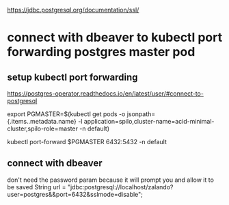 <https://jdbc.postgresql.org/documentation/ssl/>

# connect with dbeaver to kubectl port forwarding postgres master pod

## setup kubectl port forwarding

<https://postgres-operator.readthedocs.io/en/latest/user/#connect-to-postgresql>

export PGMASTER=$(kubectl get pods -o jsonpath={.items..metadata.name} -l application=spilo,cluster-name=acid-minimal-cluster,spilo-role=master -n default)

kubectl port-forward $PGMASTER 6432:5432 -n default

## connect with dbeaver

don't need the password param because it will prompt you and allow it to be saved
String url = "jdbc:postgresql://localhost/zalando?user=postgres&&port=6432&sslmode=disable";
